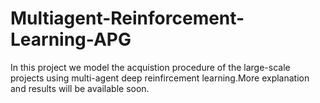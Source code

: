 # Multiagent-Reinforcement-Learning-APG
In this project we model the acquistion procedure of the large-scale projects using multi-agent deep reinfircement learning.More explanation and results will be available soon.
